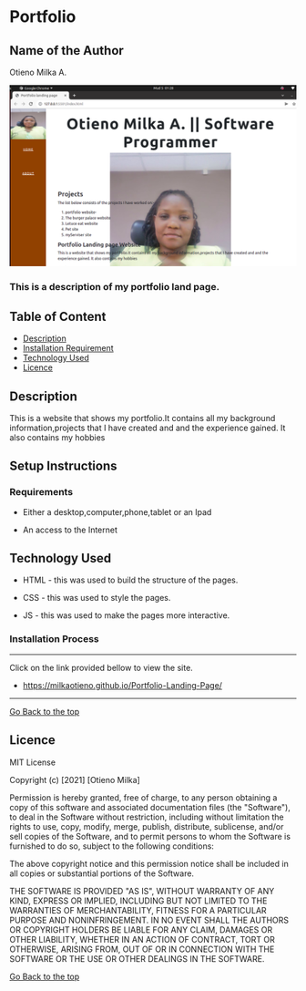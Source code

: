 # Portfolio

## Name of the Author 
Otieno Milka A. 

![Project Image](/images/project.png)
### This is a description of my portfolio land page.

## Table of Content

+ [Description](#project_description)
+ [Installation Requirement](#Project_setup_Instructions)
+ [Technology Used](#technology-used)
+ [Licence](#licence)


## Description
<p>This is  a website that shows my portfolio.It contains all my background information,projects that I have created and and the experience gained.
It also contains my hobbies</p>

## Setup Instructions

### Requirements

* Either a desktop,computer,phone,tablet or an Ipad

* An access to the Internet

## Technology Used
* HTML - this was used to build the structure of the pages.

* CSS - this was used to style the pages.

* JS - this was used to make the pages more interactive.

### Installation Process
****
Click on the link provided bellow to view the site.
* https://milkaotieno.github.io/Portfolio-Landing-Page/

****
[Go Back to the top](#portfolio)

## Licence

MIT License

Copyright (c) [2021] [Otieno Milka]

Permission is hereby granted, free of charge, to any person obtaining a copy
of this software and associated documentation files (the "Software"), to deal
in the Software without restriction, including without limitation the rights
to use, copy, modify, merge, publish, distribute, sublicense, and/or sell
copies of the Software, and to permit persons to whom the Software is
furnished to do so, subject to the following conditions:

The above copyright notice and this permission notice shall be included in all
copies or substantial portions of the Software.

THE SOFTWARE IS PROVIDED "AS IS", WITHOUT WARRANTY OF ANY KIND, EXPRESS OR
IMPLIED, INCLUDING BUT NOT LIMITED TO THE WARRANTIES OF MERCHANTABILITY,
FITNESS FOR A PARTICULAR PURPOSE AND NONINFRINGEMENT. IN NO EVENT SHALL THE
AUTHORS OR COPYRIGHT HOLDERS BE LIABLE FOR ANY CLAIM, DAMAGES OR OTHER
LIABILITY, WHETHER IN AN ACTION OF CONTRACT, TORT OR OTHERWISE, ARISING FROM,
OUT OF OR IN CONNECTION WITH THE SOFTWARE OR THE USE OR OTHER DEALINGS IN THE
SOFTWARE.

[Go Back to the top](#portfolio)

